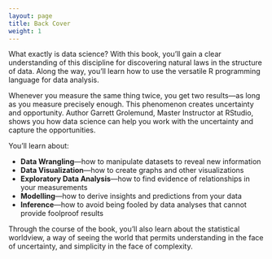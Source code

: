 ```yaml
---
layout: page
title: Back Cover
weight: 1
---
```


What exactly is data science? With this book, you’ll gain a clear understanding of this discipline for discovering natural laws in the structure of data. Along the way, you’ll learn how to use the versatile R programming language for data analysis. 

Whenever you measure the same thing twice, you get two results—as long as you measure precisely enough. This phenomenon creates uncertainty and opportunity. Author Garrett Grolemund, Master Instructor at RStudio, shows you how data science can help you work with the uncertainty and capture the opportunities. 

You’ll learn about: 

* **Data Wrangling**—how to manipulate datasets to reveal new information
* **Data Visualization**—how to create graphs and other visualizations 
* **Exploratory Data Analysis**—how to find evidence of relationships in your measurements 
* **Modelling**—how to derive insights and predictions from your data 
* **Inference**—how to avoid being fooled by data analyses that cannot provide fool­proof results 

Through the course of the book, you’ll also learn about the statistical worldview, a way of seeing the world that permits understanding in the face of uncertainty, and simplicity in the face of complexity.


